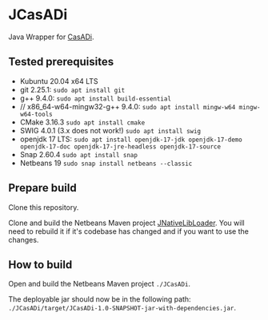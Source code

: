 # JCasADi
Java Wrapper for [CasADi](https://web.casadi.org/).


## Tested prerequisites
* Kubuntu 20.04 x64 LTS
* git 2.25.1: `sudo apt install git`
* g++ 9.4.0: `sudo apt install build-essential`
* // x86_64-w64-mingw32-g++ 9.4.0: `sudo apt install mingw-w64 mingw-w64-tools`
* CMake 3.16.3 `sudo apt install cmake`
* SWIG 4.0.1 (3.x does not work!) `sudo apt install swig`
* openjdk 17 LTS: `sudo apt install openjdk-17-jdk openjdk-17-demo openjdk-17-doc openjdk-17-jre-headless openjdk-17-source`
* Snap 2.60.4 `sudo apt install snap`
* Netbeans 19 `sudo snap install netbeans --classic`


## Prepare build
Clone this repository.

Clone and build the Netbeans Maven project [JNativeLibLoader](https://github.com/MobMonRob/JNativeLibLoader). You will need to rebuild it if it's codebase has changed and if you want to use the changes.


## How to build
Open and build the Netbeans Maven project `./JCasADi`.

The deployable jar should now be in the following path: `./JCasADi/target/JCasADi-1.0-SNAPSHOT-jar-with-dependencies.jar`.
